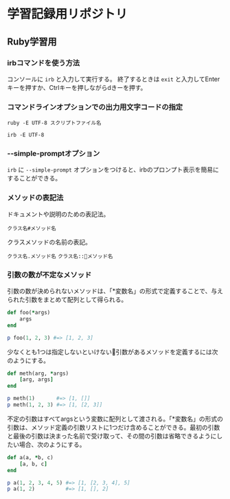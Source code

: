 # 学習記録用リポジトリ

## Ruby学習用

### irbコマンドを使う方法

コンソールに `irb` と入力して実行する。
終了するときは `exit` と入力してEnterキーを押すか、Ctrlキーを押しながらdきーを押す。

### コマンドラインオプションでの出力用文字コードの指定

`ruby -E UTF-8 スクリプトファイル名`

`irb -E UTF-8`

### --simple-promptオプション

`irb` に `--simple-prompt` オプションをつけると、irbのプロンプト表示を簡易にすることができる。

### メソッドの表記法

ドキュメントや説明のための表記法。

`クラス名#メソッド名`

クラスメソッドの名前の表記。

`クラス名.メソッド名`
`クラス名::メソッド名`

### 引数の数が不定なメソッド

引数の数が決められないメソッドは、「*変数名」の形式で定義することで、与えられた引数をまとめて配列として得られる。

```ruby
def foo(*args)
    args
end

p foo(1, 2, 3) #=> [1, 2, 3]
```

少なくとも1つは指定しないといけない引数があるメソッドを定義するには次のようにする。

```ruby
def meth(arg, *args)
    [arg, args]
end

p meth(1)       #=> [1, []]
p meth(1, 2, 3) #=> [1, [2, 3]]
```

不定の引数はすべてargsという変数に配列として渡される。「*変数名」の形式の引数は、メソッド定義の引数リストに1つだけ含めることができる。最初の引数と最後の引数は決まった名前で受け取って、その間の引数は省略できるようにしたい場合、次のようにする。

```ruby
def a(a, *b, c)
    [a, b, c]
end

p a(1, 2, 3, 4, 5) #=> [1, [2, 3, 4], 5]
p a(1, 2)          #=> [1, [], 2]
```
